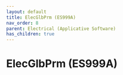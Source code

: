 ```yaml
---
layout: default
title: ElecGlbPrm (ES999A)
nav_order: 8
parent: Electrical (Applicative Software)
has_children: true
---
```

# ElecGlbPrm (ES999A)
